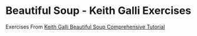 # Beautiful Soup - Keith Galli Exercises
Exercises From [Keith Galli Beautiful Soup Comprehensive Tutorial](https://www.youtube.com/watch?v=GjKQ6V_ViQE)

